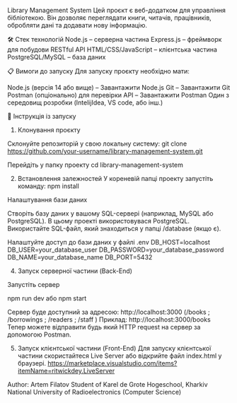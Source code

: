 Library Management System
Цей проєкт є веб-додатком для управління бібліотекою. Він дозволяє переглядати книги, читачів, працівників, обробляти дані та додавати нову інформацію.

🛠 Стек технологій
Node.js – серверна частина
Express.js – фреймворк для побудови RESTful API
HTML/CSS/JavaScript – клієнтська частина
PostgreSQL/MySQL – база даних

📋 Вимоги до запуску
Для запуску проєкту необхідно мати:

Node.js (версія 14 або вище) – Завантажити Node.js
Git – Завантажити Git
Postman (опціонально) для перевірки API – Завантажити Postman
Один з середовищ розробки (IntelijIdea, VS code, або інш.)

🚀 Інструкція із запуску
1. Клонування проєкту


Склонуйте репозиторій у свою локальну систему:
git clone https://github.com/your-username/library-management-system.git

Перейдіть у папку проекту
cd library-management-system

2. Встановлення залежностей
У кореневій папці проекту запустіть команду:
npm install

Налаштування бази даних

Створіть базу даних у вашому SQL-сервері (наприклад, MySQL або PostgreSQL).
В цьому проекті використовувася PostgreSQL.
Використайте SQL-файл, який знаходиться у папці /database (якщо є).

Налаштуйте доступ до бази даних у файлі .env
DB_HOST=localhost
DB_USER=your_database_user
DB_PASSWORD=your_database_password
DB_NAME=your_database_name
DB_PORT=5432

4. Запуск серверної частини (Back-End)

Запустіть сервер


npm run dev або npm start

 Сервер буде доступний за адресою:
 http://localhost:3000 (/books ; /borrowings ; /readers ; /staff )
Приклад:
http://localhost:3000/books
Тепер можете відправити будь який HTTP request на сервер за допомогою Postman.

5. Запуск клієнтської частини (Front-End)
Для запуску клієнтської частини скористайтеся Live Server або відкрийте файл index.html у браузері.
https://marketplace.visualstudio.com/items?itemName=ritwickdey.LiveServer

Author:
Artem Filatov
Student of Karel de Grote Hogeschool, Kharkiv National University of Radioelectronics (Computer Science)



